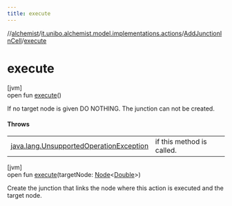 ```yaml
---
title: execute
---
```

//[alchemist](../../../index.html)/[it.unibo.alchemist.model.implementations.actions](../index.html)/[AddJunctionInCell](index.html)/[execute](execute.html)



# execute



[jvm]\
open fun [execute](execute.html)()



If no target node is given DO NOTHING. The junction can not be created.



#### Throws


| | |
|---|---|
| [java.lang.UnsupportedOperationException](https://docs.oracle.com/javase/8/docs/api/java/lang/UnsupportedOperationException.html) | if this method is called. |




[jvm]\
open fun [execute](execute.html)(targetNode: [Node](../../it.unibo.alchemist.model.interfaces/-node/index.html)<[Double](https://docs.oracle.com/javase/8/docs/api/java/lang/Double.html)>)



Create the junction that links the node where this action is executed and the target node.




